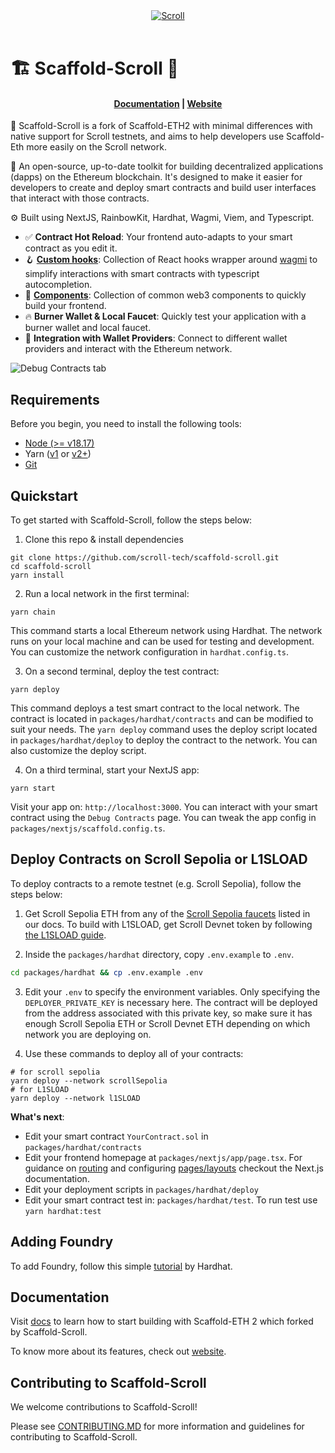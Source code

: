 <div align="center">
  <a href="https://scroll.io"><img alt="Scroll" src="https://scroll.io/static/media/Scroll_Banner1.bbb483b6c623f1f3e436be015eba0514.svg"></a>
  <br />
  <br />
</div>

# 🏗 Scaffold-Scroll 📜

<h4 align="center">
  <a href="https://docs.scaffoldeth.io">Documentation</a> |
  <a href="https://scaffoldeth.io">Website</a>
</h4>

📜 Scaffold-Scroll is a fork of Scaffold-ETH2 with minimal differences with native support for Scroll testnets, and aims to help developers use Scaffold-Eth more easily on the Scroll network.

🧪 An open-source, up-to-date toolkit for building decentralized applications (dapps) on the Ethereum blockchain. It's designed to make it easier for developers to create and deploy smart contracts and build user interfaces that interact with those contracts.

⚙️ Built using NextJS, RainbowKit, Hardhat, Wagmi, Viem, and Typescript.

- ✅ **Contract Hot Reload**: Your frontend auto-adapts to your smart contract as you edit it.
- 🪝 **[Custom hooks](https://docs.scaffoldeth.io/hooks/)**: Collection of React hooks wrapper around [wagmi](https://wagmi.sh/) to simplify interactions with smart contracts with typescript autocompletion.
- 🧱 [**Components**](https://docs.scaffoldeth.io/components/): Collection of common web3 components to quickly build your frontend.
- 🔥 **Burner Wallet & Local Faucet**: Quickly test your application with a burner wallet and local faucet.
- 🔐 **Integration with Wallet Providers**: Connect to different wallet providers and interact with the Ethereum network.

![Debug Contracts tab](https://github.com/scaffold-eth/scaffold-eth-2/assets/55535804/b237af0c-5027-4849-a5c1-2e31495cccb1)

## Requirements

Before you begin, you need to install the following tools:

- [Node (>= v18.17)](https://nodejs.org/en/download/)
- Yarn ([v1](https://classic.yarnpkg.com/en/docs/install/) or [v2+](https://yarnpkg.com/getting-started/install))
- [Git](https://git-scm.com/downloads)

## Quickstart

To get started with Scaffold-Scroll, follow the steps below:

1. Clone this repo & install dependencies

```
git clone https://github.com/scroll-tech/scaffold-scroll.git
cd scaffold-scroll
yarn install
```

2. Run a local network in the first terminal:

```
yarn chain
```

This command starts a local Ethereum network using Hardhat. The network runs on your local machine and can be used for testing and development. You can customize the network configuration in `hardhat.config.ts`.

3. On a second terminal, deploy the test contract:

```
yarn deploy
```

This command deploys a test smart contract to the local network. The contract is located in `packages/hardhat/contracts` and can be modified to suit your needs. The `yarn deploy` command uses the deploy script located in `packages/hardhat/deploy` to deploy the contract to the network. You can also customize the deploy script.

4. On a third terminal, start your NextJS app:

```
yarn start
```

Visit your app on: `http://localhost:3000`. You can interact with your smart contract using the `Debug Contracts` page. You can tweak the app config in `packages/nextjs/scaffold.config.ts`.

## Deploy Contracts on Scroll Sepolia or L1SLOAD

To deploy contracts to a remote testnet (e.g. Scroll Sepolia), follow the steps below:

1. Get Scroll Sepolia ETH from any of the [Scroll Sepolia faucets](https://docs.scroll.io/en/user-guide/faucet/) listed in our docs. To build with L1SLOAD, get Scroll Devnet token by following [the L1SLOAD guide](https://scrollzkp.notion.site/L1SLOAD-Guide-2be3c335005b4bd28da38c62cf3e6a9b).

2. Inside the `packages/hardhat` directory, copy `.env.example` to `.env`.

```bash
cd packages/hardhat && cp .env.example .env
```

3. Edit your `.env` to specify the environment variables. Only specifying the `DEPLOYER_PRIVATE_KEY` is necessary here. The contract will be deployed from the address associated with this private key, so make sure it has enough Scroll Sepolia ETH or Scroll Devnet ETH depending on which network you are deploying on.

4. Use these commands to deploy all of your contracts:
  
```
# for scroll sepolia
yarn deploy --network scrollSepolia
# for L1SLOAD
yarn deploy --network l1SLOAD
```

**What's next**:

- Edit your smart contract `YourContract.sol` in `packages/hardhat/contracts`
- Edit your frontend homepage at `packages/nextjs/app/page.tsx`. For guidance on [routing](https://nextjs.org/docs/app/building-your-application/routing/defining-routes) and configuring [pages/layouts](https://nextjs.org/docs/app/building-your-application/routing/pages-and-layouts) checkout the Next.js documentation.
- Edit your deployment scripts in `packages/hardhat/deploy`
- Edit your smart contract test in: `packages/hardhat/test`. To run test use `yarn hardhat:test`

## Adding Foundry

To add Foundry, follow this simple [tutorial](https://hardhat.org/hardhat-runner/docs/advanced/hardhat-and-foundry) by Hardhat.

## Documentation

Visit [docs](https://docs.scaffoldeth.io) to learn how to start building with Scaffold-ETH 2 which forked by Scaffold-Scroll.

To know more about its features, check out [website](https://scaffoldeth.io).

## Contributing to Scaffold-Scroll

We welcome contributions to Scaffold-Scroll!

Please see [CONTRIBUTING.MD](https://github.com/scroll-tech/scaffold-scroll/blob/main/CONTRIBUTING.md) for more information and guidelines for contributing to Scaffold-Scroll.
